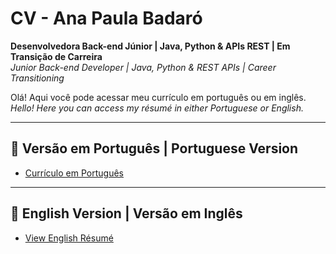 # CV - Ana Paula Badaró
**Desenvolvedora Back-end Júnior | Java, Python & APIs REST | Em Transição de Carreira**  
*Junior Back-end Developer | Java, Python & REST APIs | Career Transitioning*

Olá! Aqui você pode acessar meu currículo em português ou em inglês.  
*Hello! Here you can access my résumé in either Portuguese or English.*

---

## 📄 Versão em Português | Portuguese Version

- [Currículo em Português](cv-pt.md)

---

## 📄 English Version | Versão em Inglês

- [View English Résumé](cv-en.md)
